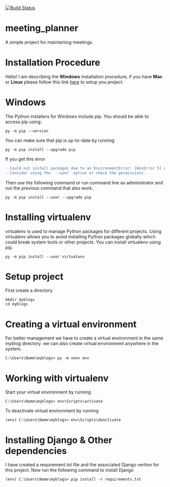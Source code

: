 [![Build Status](https://travis-ci.com/Badhansen/meeting_planner.svg?branch=master)](https://travis-ci.com/github/Badhansen/meeting_planner)



# meeting_planner
A simple project for maintaining meetings.
# Installation Procedure 
Hello! I am describing the **Windows** installation procedure, if you have **Mac** or **Linux** please follow this link [here](https://packaging.python.org/guides/installing-using-pip-and-virtual-environments/)
to setup you project.
# Windows
The Python installers for Windows include pip. You should be able to access pip using:
```
py -m pip --version
```
You can make sure that pip is up-to-date by running:
```
py -m pip install --upgrade pip
```
If you get this error
```diff
- Could not install packages due to an EnvironmentError: [WinError 5] Access is denied: 'c:\\program files (x86)\\microsoft visual studio\\shared\\python37_64\\lib\\site-packages\\pip-19.0.3.dist-info\\entry_points.txt'
- Consider using the `--user` option or check the permissions.
```
Then use the following command or run command line as administrator and run the previous command that also work.
```
py -m pip install --user --upgrade pip
```
# Installing virtualenv
virtualenv is used to manage Python packages for different projects. Using virtualenv allows you to avoid installing Python packages globally which could break system tools or other projects. You can install virtualenv using pip.
```
py -m pip install --user virtualenv
```
# Setup project
First create a directory  
```
mkdir myblogs
cd myblogs
```
# Creating a virtual environment 
For better management we have to create a virtual environment in the same myblog directory. we can also create virtual environment anywhere in the system.
```
C:\Users\Name\myblogs> py -m venv env
```
# Working with virtualenv
Start your virtual environment by running
```
C:\Users\Name\myblogs> env\Scripts\activate
```
To deactivate virtual environment by running 
```
(env) C:\Users\Name\myblogs> env\Scripts\deactivate
```
# Installing Django & Other dependencies
I have created a requirement.txt file and the associated Django vertion for this project.
Now run the following command to install Django
```
(env) C:\Users\Name\myblogs> pip install -r requirements.txt
```

